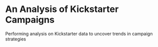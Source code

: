 # An Analysis of Kickstarter Campaigns
Performing analysis on Kickstarter data to uncover trends in campaign strategies
